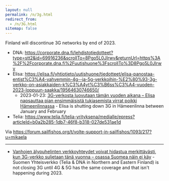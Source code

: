 ```yaml
---
layout: null
permalink: /n/3g.html
redirect_from:
  - /n/3G.html
sitemap: false
---
```


Finland will discontinue 3G networks by end of 2023.

* DNA: https://corporate.dna.fi/lehdistotiedotteet?type=stt2&id=69916236&scrollTo=8Pgo5L0JIrwv&returnUrl=https%3A%2F%2Fcorporate.dna.fi%2Fuutishuone%3FscrollTo%3D8Pgo5L0JIrwv
* Elisa: https://elisa.fi/yhtiotieto/uutishuone/tiedotteet/elisa-panostaa-entist%C3%A4-vahvemmin-4g--ja-5g-verkkoihin-%E2%80%93-3g-verkko-on-asiakkaiden-k%C3%A4yt%C3%B6ss%C3%A4-vuoden-2023-loppuun-saakka/19564630746650/
  * 2023-01-23: [3G-verkosta luovutaan tämän vuoden aikana – Elisa napsauttaa pian ensimmäisistä tukiasemista virrat poikki Hämeenlinnassa](https://yle.fi/a/74-20013972) - Elisa is shutting down 3G in Hämeenlinna between January and February
* Telia: https://www.telia.fi/telia-yrityksena/medialle/epress?articleId=b0a2b285-1db7-46f8-b318-027de531ae1d

Via https://forum.sailfishos.org/t/volte-support-in-sailfishos/1093/217?u=mikaela

* * * * *

* [Vanhojen älypuhelinten verkkoyhteydet voivat hidastua merkittävästi, kun 3G-verkko suljetaan tänä vuonna – osassa Suomea näin ei käy](https://yle.fi/a/74-20016020) - Suomen Yhteisverkko (Telia & DNA in Northern and Eastern Finland) is not closing 3G until 4G & 5G has the same coverage and that isn't happening during 2023.
